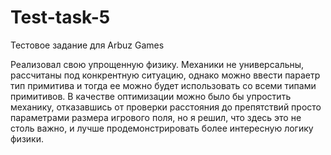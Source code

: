 # Test-task-5
 Тестовое задание для Arbuz Games

Реализовал свою упрощенную физику. Механики не универсальны, рассчитаны под конкрентную ситуацию, однако можно ввести параетр тип примитива и тогда ее можно будет использовать со всеми типами примитивов. В качестве оптимизации можно было бы упростить механику, отказавшись от проверки расстояния до препятствий просто параметрами размера игрового поля, но я решил, что здесь это не столь важно, и лучше продемонстрировать более интересную логику физики.
